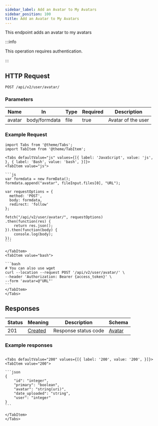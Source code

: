 ```yaml
---
sidebar_label: Add an Avatar to My Avatars
sidebar_position: 100
title: Add an Avatar to My Avatars
---
```


This endpoint adds an avatar to my avatars

:::info

This operation requires authentication.

:::


## HTTP Request

`POST /api/v2/user/avatar/`

### Parameters

|Name|In|Type|Required|Description|
|---|---|---|---|---|
|avatar|body/formdata|file|true|Avatar of the user|

### Example Request

````mdx-code-block
import Tabs from '@theme/Tabs';
import TabItem from '@theme/TabItem';

<Tabs defaultValue="js" values={[{ label: 'JavaScript', value: 'js', }, { label: 'Bash', value: 'bash', }]}>
<TabItem value="js">

```js
var formdata = new FormData();
formdata.append("avatar", fileInput.files[0], "URL");

var requestOptions = {
  method: 'POST',
  body: formdata,
  redirect: 'follow'
};

fetch("/api/v2/user/avatar/", requestOptions)
.then(function(res) {
    return res.json();
}).then(function(body) {
    console.log(body);
});
```

</TabItem>
<TabItem value="bash">

```bash
# You can also use wget
curl --location --request POST '/api/v2/user/avatar/' \
--header 'Authorization: Bearer {access_token}' \
--form 'avatar=@"URL"'
```
</TabItem>
</Tabs>
````

## Responses

|Status|Meaning|Description|Schema|
|---|---|---|---|
|201|[Created](https://tools.ietf.org/html/rfc7231#section-6.3.2)|Response status code|[Avatar](/docs/apireference/v2/schemas/avatar)|

### Example responses


````mdx-code-block

<Tabs defaultValue="200" values={[{ label: '200', value: '200', }]}>
<TabItem value="200">

```json
{
    "id": "integer",
    "primary": "boolean",
    "avatar": "string(uri)",
    "date_uploaded": "string",
    "user": "integer"
}
```

</TabItem>
</Tabs>
````
